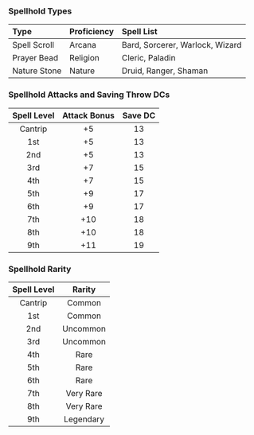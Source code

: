 ### Spellhold Types
| Type         | Proficiency | Spell List                      |
| :----------- | :---------- | :------------------------------ |
| Spell Scroll | Arcana      | Bard, Sorcerer, Warlock, Wizard |
| Prayer Bead  | Religion    | Cleric, Paladin                 |
| Nature Stone | Nature      | Druid, Ranger, Shaman           |


### Spellhold Attacks and Saving Throw DCs
| Spell Level | Attack Bonus | Save DC |
| :---------: | :----------: | :-----: |
|   Cantrip   |      +5      |   13    |
|     1st     |      +5      |   13    |
|     2nd     |      +5      |   13    |
|     3rd     |      +7      |   15    |
|     4th     |      +7      |   15    |
|     5th     |      +9      |   17    |
|     6th     |      +9      |   17    |
|     7th     |     +10      |   18    |
|     8th     |     +10      |   18    |
|     9th     |     +11      |   19    |


### Spellhold Rarity
| Spell Level |  Rarity   |
| :---------: | :-------: |
|   Cantrip   |  Common   |
|     1st     |  Common   |
|     2nd     | Uncommon  |
|     3rd     | Uncommon  |
|     4th     |   Rare    |
|     5th     |   Rare    |
|     6th     |   Rare    |
|     7th     | Very Rare |
|     8th     | Very Rare |
|     9th     | Legendary |